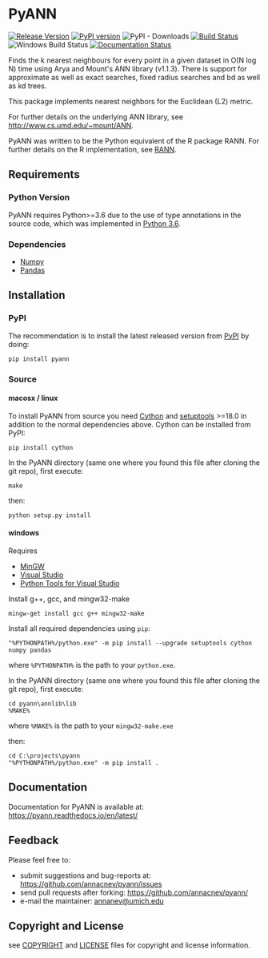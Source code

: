 # PyANN

[![Release Version](https://img.shields.io/github/release/annacnev/pyann.svg)](https://github.com/annacnev/pyann/releases/latest)
[![PyPI version](https://badge.fury.io/py/pyann.svg)](https://badge.fury.io/py/pyann)
![PyPI - Downloads](https://img.shields.io/pypi/dm/pyann?color=limegreen&label=pypi%20downloads)
[![Build Status](https://img.shields.io/travis/annacnev/pyann/master.svg?label=Linux%20CI&logo=travis&logoColor=white)](https://travis-ci.org/annacnev/pyann)
![Windows Build Status](https://img.shields.io/appveyor/ci/annacnev/pyann/master.svg?label=Windows%20CI&logo=appveyor&logoColor=white)
[![Documentation Status](https://readthedocs.org/projects/pyann/badge/?version=latest)](https://pyann.readthedocs.io/en/latest/?badge=latest)




Finds the k nearest neighbours for every point in a given dataset
in O(N log N) time using Arya and Mount's ANN library (v1.1.3). There is
support for approximate as well as exact searches, fixed radius searches
and bd as well as kd trees.

This package implements nearest neighbors for the Euclidean (L2) metric.

For further details on the underlying ANN library, see http://www.cs.umd.edu/~mount/ANN.

PyANN was written to be the Python equivalent of the R package RANN. For further details on the R implementation, see [RANN](https://github.com/jefferislab/RANN).

## Requirements

### Python Version

PyANN requires Python>=3.6 due to the use of type annotations in the source code, which was implemented in [Python 3.6](https://www.python.org/dev/peps/pep-0526/#non-goals).

### Dependencies
   * [Numpy](https://numpy.org)
   * [Pandas](https://pandas.pydata.org/pandas-docs/stable/#)

## Installation

### PyPI

The recommendation is to install the latest released version from [PyPI](https://pypi.org/project/pyann/0.0.1/) by doing:

```
pip install pyann
```

### Source

#### macosx / linux

To install PyANN from source you need [Cython](https://pypi.org/project/Cython/) and [setuptools](https://pypi.org/project/setuptools/) >=18.0 in addition to the normal dependencies above. Cython can be installed from PyPI:

```
pip install cython
```

In the PyANN directory (same one where you found this file after cloning the git repo), first execute:
```
make
```
then:
```
python setup.py install
```
#### windows

Requires 
- [MinGW](http://www.mingw.org/wiki/getting_started)
- [Visual Studio](https://visualstudio.microsoft.com/downloads/)
- [Python Tools for Visual Studio](https://docs.microsoft.com/en-us/visualstudio/python/installing-python-support-in-visual-studio?view=vs-2019)


Install g++, gcc, and mingw32-make

```
mingw-get install gcc g++ mingw32-make
```

Install all required dependencies using `pip`:

```
"%PYTHONPATH%/python.exe" -m pip install --upgrade setuptools cython numpy pandas
```
where `%PYTHONPATH%` is the path to your `python.exe`.

In the PyANN directory (same one where you found this file after cloning the git repo), first execute:

```
cd pyann\annlib\lib
%MAKE%
```
where `%MAKE%` is the path to your `mingw32-make.exe`

then:

```
cd C:\projects\pyann
"%PYTHONPATH%/python.exe" -m pip install .
```

## Documentation

Documentation for PyANN is available at: <https://pyann.readthedocs.io/en/latest/>

## Feedback
Please feel free to:

* submit suggestions and bug-reports at: <https://github.com/annacnev/pyann/issues>
* send pull requests after forking: <https://github.com/annacnev/pyann/>
* e-mail the maintainer: <annanev@umich.edu>

## Copyright and License
see [COPYRIGHT](COPYRIGHT.md) and [LICENSE](LICENSE.md) files for copyright and license information.